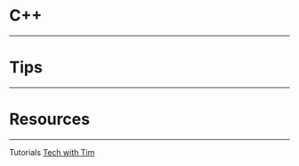 # C++
***

# Tips
---

# Resources
---
Tutorials
[Tech with Tim](https://www.youtube.com/playlist?list=PLzMcBGfZo4-lmGC8VW0iu6qfMHjy7gLQ3)


